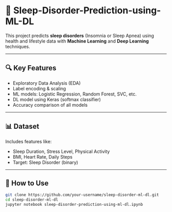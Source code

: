 # 🛌 Sleep-Disorder-Prediction-using-ML-DL

This project predicts **sleep disorders** (Insomnia or Sleep Apnea) using health and lifestyle data with **Machine Learning** and **Deep Learning** techniques.

---

## 🔍 Key Features
- Exploratory Data Analysis (EDA)
- Label encoding & scaling
- ML models: Logistic Regression, Random Forest, SVC, etc.
- DL model using Keras (softmax classifier)
- Accuracy comparison of all models

---

## 📊 Dataset
Includes features like:
- Sleep Duration, Stress Level, Physical Activity
- BMI, Heart Rate, Daily Steps
- Target: Sleep Disorder (binary)

---

## 🚀 How to Use
```bash
git clone https://github.com/your-username/sleep-disorder-ml-dl.git
cd sleep-disorder-ml-dl
jupyter notebook sleep-disorder-prediction-using-ml-dl.ipynb
